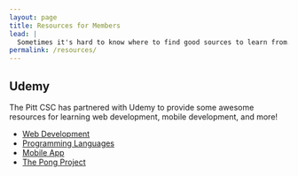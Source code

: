 ```yaml
---
layout: page
title: Resources for Members
lead: |
  Sometimes it's hard to know where to find good sources to learn from.  Here's a list of tools and resources that we've checked out and know are good.
permalink: /resources/
---
```


## Udemy

The Pitt CSC has partnered with Udemy to provide some awesome
resources for learning web development, mobile development, and more!

- [Web Development](https://www.udemy.com/courses/Development/Web-Development/?p=1&price=price-free&view=grid)
- [Programming Languages](https://www.google.com/calendar/embed?src=pittcsc%40gmail.com&ctz=America/New_York)
- [Mobile App](https://www.google.com/calendar/embed?src=pittcsc%40gmail.com&ctz=America/New_York)
- [The Pong Project](https://www.google.com/calendar/embed?src=pittcsc%40gmail.com&ctz=America/New_York)
